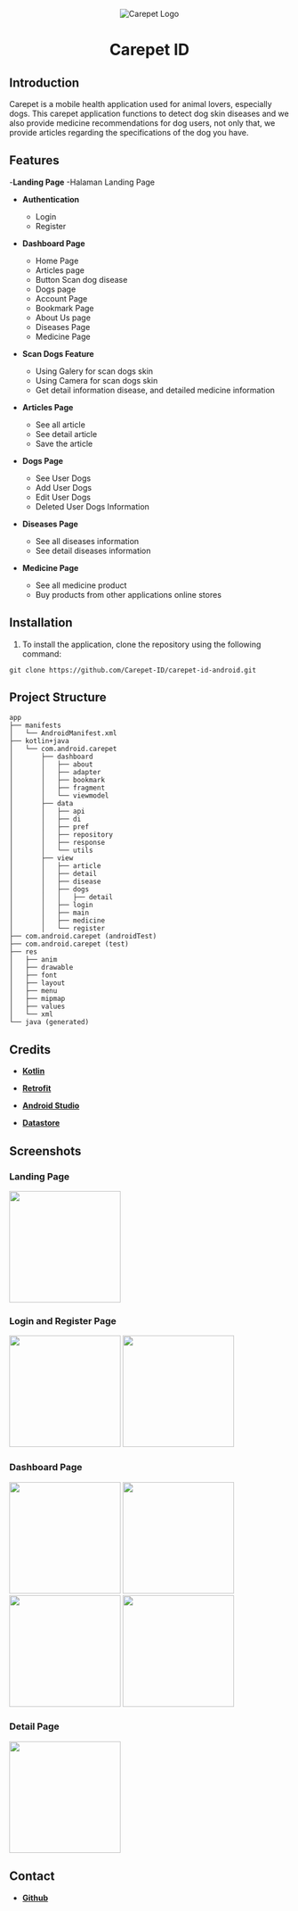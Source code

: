 <div align="center">
  
![Carepet Logo](https://github.com/Carepet-ID/carepet-id-backend/assets/90903908/b7b993cf-3c98-4bef-b478-cb6a12313e74)

</div>
<h1 align="center" id="title">Carepet ID</h1>

## Introduction
Carepet is a mobile health application used for animal lovers, especially dogs. This carepet application functions to detect dog skin diseases and we also provide medicine recommendations for dog users, not only that, we provide articles regarding the specifications of the dog you have. 

## Features
-**Landing Page**
  -Halaman Landing Page

- **Authentication**
  - Login
  - Register

- **Dashboard Page**
  - Home Page 
  - Articles page
  - Button Scan dog disease
  - Dogs page
  - Account Page
  - Bookmark Page
  - About Us page
  - Diseases Page
  - Medicine Page 

- **Scan Dogs Feature**
  - Using Galery for scan dogs skin
  - Using Camera for scan dogs skin
  - Get detail information disease, and detailed medicine information

- **Articles Page**
  - See all article
  - See detail article
  - Save the article
 
- **Dogs Page**
  - See User Dogs
  - Add User Dogs
  - Edit User Dogs
  - Deleted User Dogs Information
 
- **Diseases Page**
  - See all diseases information
  - See detail diseases information
 
- **Medicine Page**
  - See all medicine product
  - Buy products from other applications online stores

## Installation
1. To install the application, clone the repository using the following command: 
```
git clone https://github.com/Carepet-ID/carepet-id-android.git
```

## Project Structure
```
app
├── manifests
│   └── AndroidManifest.xml
├── kotlin+java
│   └── com.android.carepet
│       ├── dashboard
│       │   ├── about
│       │   ├── adapter
│       │   ├── bookmark
│       │   ├── fragment
│       │   └── viewmodel
│       ├── data
│       │   ├── api
│       │   ├── di
│       │   ├── pref
│       │   ├── repository
│       │   ├── response
│       │   └── utils
│       ├── view
│       │   ├── article
│       │   ├── detail
│       │   ├── disease
│       │   ├── dogs
│       │   │   ├── detail
│       │   ├── login
│       │   ├── main
│       │   ├── medicine
│       │   └── register
├── com.android.carepet (androidTest)
├── com.android.carepet (test)
├── res
│   ├── anim
│   ├── drawable
│   ├── font
│   ├── layout
│   ├── menu
│   ├── mipmap
│   ├── values
│   └── xml
└── java (generated)
```

## Credits
- **[Kotlin](https://kotlinlang.org/)**

- **[Retrofit](https://square.github.io/retrofit/)**

- **[Android Studio](https://developer.android.com/studio)**

- **[Datastore](https://cloud.google.com/datastore)**


## Screenshots

### Landing Page
<div align="left"> 
<img src="https://github.com/Carepet-ID/carepet-id-android/blob/master/assets/Screenshot%202024-06-21%20133119.png?raw=true" width="200">
</div>

### Login and Register Page
<div align="left"> 
<img src="https://github.com/Carepet-ID/carepet-id-android/blob/master/assets/Screenshot%202024-06-21%20133136.png?raw=true" width="200">
<img src="https://github.com/Carepet-ID/carepet-id-android/blob/master/assets/Screenshot%202024-06-21%20133136.png?raw=true" width="200">
</div>

### Dashboard Page
<div align="left"> 
<img src="https://github.com/Carepet-ID/carepet-id-android/blob/master/assets/dashboardpage/Screenshot%202024-06-21%20133608.png?raw=true" width="200">
<img src="https://github.com/Carepet-ID/carepet-id-android/blob/master/assets/dashboardpage/Screenshot%202024-06-21%20133623.png?raw=true" width="200">
<img src="https://github.com/Carepet-ID/carepet-id-android/blob/master/assets/dashboardpage/Screenshot%202024-06-21%20133628.png?raw=true" width="200">
<img src="https://github.com/Carepet-ID/carepet-id-android/blob/master/assets/dashboardpage/Screenshot%202024-06-21%20133632.png?raw=true" width="200">
</div>

### Detail Page
<div align="left"> 
<img src="https://github.com/Carepet-ID/carepet-id-android/blob/master/assets/detail/Screenshot%202024-06-21%20135505.png?raw=true" width="200">
</div>

## Contact
- **[Github](https://github.com/zhulfani)**
